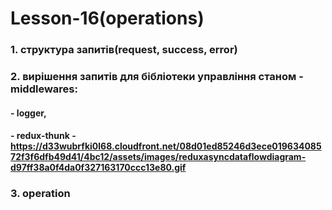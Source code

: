 # Lesson-16(operations)

### 1. структура запитів(request, success, error)
### 2. вирішення запитів для бібліотеки управління станом - middlewares:
#### - logger,
#### - redux-thunk - https://d33wubrfki0l68.cloudfront.net/08d01ed85246d3ece01963408572f3f6dfb49d41/4bc12/assets/images/reduxasyncdataflowdiagram-d97ff38a0f4da0f327163170ccc13e80.gif
### 3. operation
